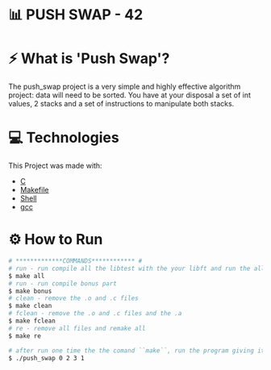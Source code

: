# 📊 PUSH SWAP - 42

# ⚡ What is 'Push Swap'?

The push_swap project is a very simple and highly effective algorithm project: data will need to be sorted. You have at your disposal a set of int values, 2 stacks and a set of instructions to manipulate both stacks.


# :computer: Technologies

This Project was made with:

* [C](https://devdocs.io/)
* [Makefile](https://www.gnu.org/software/make/manual/make.html)
* [Shell](https://unixguide.readthedocs.io/en/latest/unixcheatsheet/)
* [gcc](https://terminaldeinformacao.com/2015/10/08/como-instalar-e-configurar-o-gcc-no-windows-mingw/)

# ⚙️ How to Run
```bash
# *************COMMANDS************ #
# run - run compile all the libtest with the your libft and run the all tests
$ make all
# run - run compile bonus part
$ make bonus
# clean - remove the .o and .c files 
$ make clean
# fclean - remove the .o and .c files and the .a
$ make fclean
# re - remove all files and remake all
$ make re

# after run one time the the comand ``make``, run the program giving it the numbers to sort.
$ ./push_swap 0 2 3 1

```
